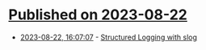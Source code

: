 # [Published on 2023-08-22](index.md)

* [2023-08-22, 16:07:07](https://lobste.rs/s/0onwl1/structured_logging_with_slog) - [Structured Logging with slog](https://go.dev/blog/slog)

